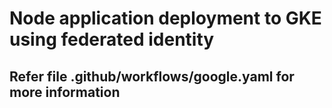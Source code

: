 # Node application deployment to GKE using federated identity

## Refer file .github/workflows/google.yaml for more information
